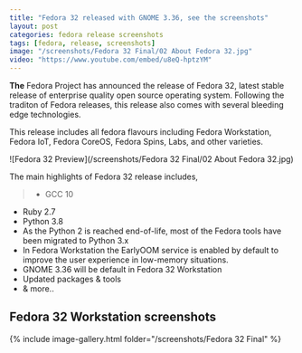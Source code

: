 ```yaml
---
title: "Fedora 32 released with GNOME 3.36, see the screenshots"
layout: post
categories: fedora release screenshots
tags: [fedora, release, screenshots]
image: "/screenshots/Fedora 32 Final/02 About Fedora 32.jpg"
video: "https://www.youtube.com/embed/u8eQ-hptzYM"
---
```


**The** Fedora Project has announced the release of Fedora 32, latest stable release of enterprise quality open source operating system. Following the traditon of Fedora releases, this release also comes with several bleeding edge technologies.

This release includes all fedora flavours including Fedora Workstation, Fedora IoT, Fedora CoreOS, Fedora Spins, Labs, and other varieties.

![Fedora 32 Preview](/screenshots/Fedora 32 Final/02 About Fedora 32.jpg)

The main highlights of Fedora 32 release includes,
> - GCC 10
- Ruby 2.7
- Python 3.8
- As the Python 2 is reached end-of-life, most of the Fedora tools have been migrated to Python 3.x
- In Fedora Workstation the EarlyOOM service is enabled by default to improve the user experience in low-memory situations.
- GNOME 3.36 will be default in Fedora 32 Workstation
- Updated packages & tools
- & more..

## Fedora 32 Workstation screenshots
{% include image-gallery.html folder="/screenshots/Fedora 32 Final" %}



